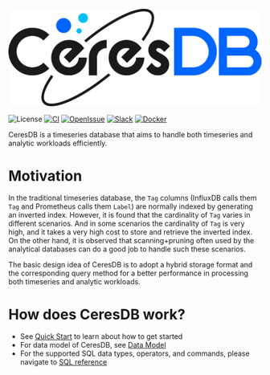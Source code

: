 ![CeresDB](https://github.com/CeresDB/ceresdb/raw/main/docs/logo/CeresDB.png)

![License](https://img.shields.io/badge/license-Apache--2.0-green.svg)
[![CI](https://github.com/CeresDB/ceresdb/actions/workflows/ci.yml/badge.svg)](https://github.com/CeresDB/ceresdb/actions/workflows/ci.yml)
[![OpenIssue](https://img.shields.io/github/issues/CeresDB/ceresdb)](https://github.com/CeresDB/ceresdb/issues)
[![Slack](https://badgen.net/badge/Slack/Join%20CeresDB/0abd59?icon=slack)](https://join.slack.com/t/ceresdbcommunity/shared_invite/zt-1dcbv8yq8-Fv8aVUb6ODTL7kxbzs9fnA)
[![Docker](https://img.shields.io/docker/v/ceresdb/ceresdb-server?logo=docker)](https://hub.docker.com/r/ceresdb/ceresdb-server)


CeresDB is a timeseries database that aims to handle both timeseries and analytic workloads efficiently.

# Motivation
In the traditional timeseries database, the `Tag` columns (InfluxDB calls them `Tag` and Prometheus calls them `Label`) are normally indexed by generating an inverted index. However, it is found that the cardinality of `Tag` varies in different scenarios. And in some scenarios the cardinality of `Tag` is very high, and it takes a very high cost to store and retrieve the inverted index. On the other hand, it is observed that scanning+pruning often used by the analytical databases can do a good job to handle such these scenarios.

The basic design idea of CeresDB is to adopt a hybrid storage format and the corresponding query method for a better performance in processing both timeseries and analytic workloads.

# How does CeresDB work?
- See [Quick Start](quick_start.md) to learn about how to get started
- For data model of CeresDB, see [Data Model](sql/model/README.md)
- For the supported SQL data types, operators, and commands, please navigate to [SQL reference](sql/README.md)
